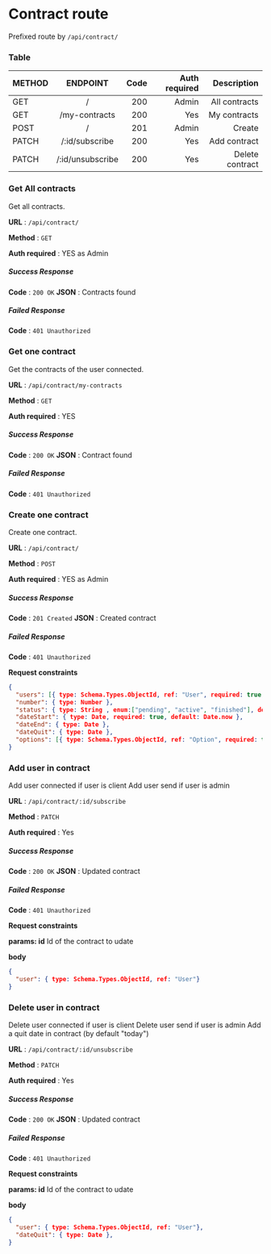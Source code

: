 # Contract route

Prefixed route by `/api/contract/` 

### Table
| METHOD    |    ENDPOINT   |  Code |  Auth required  | Description |
|-----------|:-------------:|------:|----------------:|------------:|
| GET       | /             | 200   | Admin             | All contracts |
| GET       | /my-contracts | 200   | Yes               | My contracts  |
| POST      | /             | 201   | Admin             | Create        |
| PATCH     | /:id/subscribe| 200   | Yes               | Add contract      |
| PATCH     | /:id/unsubscribe| 200   | Yes               | Delete contract   |

### Get All contracts

Get all contracts.

**URL** : `/api/contract/`

**Method** : `GET`

**Auth required** : YES as Admin

##### Success Response

**Code** : `200 OK`
**JSON** : Contracts found

##### Failed Response

**Code** : `401 Unauthorized`




### Get one contract

Get the contracts of the user connected.

**URL** : `/api/contract/my-contracts`

**Method** : `GET`

**Auth required** : YES

##### Success Response

**Code** : `200 OK`
**JSON** : Contract found

##### Failed Response

**Code** : `401 Unauthorized`




### Create one contract

Create one contract.

**URL** : `/api/contract/`

**Method** : `POST`

**Auth required** : YES as Admin

##### Success Response

**Code** : `201 Created`
**JSON** : Created contract

##### Failed Response

**Code** : `401 Unauthorized`

**Request constraints**

```json
{
  "users": [{ type: Schema.Types.ObjectId, ref: "User", required: true, unique:true }],
  "number": { type: Number },
  "status": { type: String , enum:["pending", "active", "finished"], default:"pending"},
  "dateStart": { type: Date, required: true, default: Date.now },
  "dateEnd": { type: Date },
  "dateQuit": { type: Date },
  "options": [{ type: Schema.Types.ObjectId, ref: "Option", required: true }],
}
```




### Add user in contract 

Add user connected if user is client
Add user send if user is admin

**URL** : `/api/contract/:id/subscribe`

**Method** : `PATCH`

**Auth required** : Yes

##### Success Response

**Code** : `200 OK`
**JSON** : Updated contract

##### Failed Response

**Code** : `401 Unauthorized`

**Request constraints**

**params: id**
Id of the contract to udate

**body**
```json
{
  "user": { type: Schema.Types.ObjectId, ref: "User"}
}
```




### Delete user in contract 

Delete user connected if user is client
Delete user send if user is admin
Add a quit date in contract (by default "today")

**URL** : `/api/contract/:id/unsubscribe`

**Method** : `PATCH`

**Auth required** : Yes

##### Success Response

**Code** : `200 OK`
**JSON** : Updated contract

##### Failed Response

**Code** : `401 Unauthorized`

**Request constraints**

**params: id**
Id of the contract to udate

**body**
```json
{
  "user": { type: Schema.Types.ObjectId, ref: "User"},
  "dateQuit": { type: Date },
}
```
